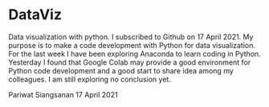 # DataViz
Data visualization with python.
I subscribed to Github on 17 April 2021.
My purpose is to make a code development with Python for data visualization.
For the last week I have been exploring Anaconda to learn coding in Python.
Yesterday I found that Google Colab may provide a good environment for Python code development and 
a good start to share idea among my colleagues. I am still exploring no conclusion yet.

Pariwat Siangsanan
17 April 2021
